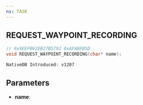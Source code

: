 ```yaml
---
ns: TASK
---
```

## REQUEST_WAYPOINT_RECORDING

```c
// 0x9EEFB62EB27B5792 0xAFABFB5D
void REQUEST_WAYPOINT_RECORDING(char* name);
```

```
NativeDB Introduced: v1207
```

## Parameters
* **name**:
